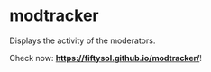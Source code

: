 # modtracker
Displays the activity of the moderators.

Check now: **https://fiftysol.github.io/modtracker/**!
